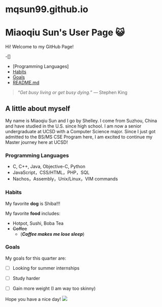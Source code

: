 # mqsun99.github.io
# Miaoqiu Sun's User Page :smiley_cat:
Hi! Welcome to my GitHub Page!


-[]
- [Programming Languages]
- [Habits](#habits)
- [Goals](#goals)
- [README.md](README.md)

> “*Get busy living or get busy dying.*” — Stephen King
> 
## A little about myself
My name is Miaoqiu Sun and I go by Shelley. I come from Suzhou, China and have studied in the U.S. since high school. I am now a senior undergraduate at UCSD with a Computer Science major. Since I just got admitted to the BS/MS CSE Program here, I am excited to continue my Master journey here at UCSD!

### Programming Languages
- C, C++, Java, Objective-C, Python
- JavaScript，CSS/HTML，PHP，SQL
- Nachos，Assembly，Unix/Linux，VIM commands

### Habits
My favorite **dog** is Shiba!!!

My favorite **food** includes:
- Hotpot, Sushi, Boba Tea
- ~~Coffee~~ 
  - (***Coffee makes me lose sleep***)



### Goals
My goals for this quarter are:
- [ ] Looking for summer internships
- [ ] Study harder
- [ ] Gain more weight (I am way too skinny)


Hope you have a nice day!
<img src="https://thehappypuppysite.com/wp-content/uploads/2019/06/Mini-Shiba-Inu-HP-long.jpg">

